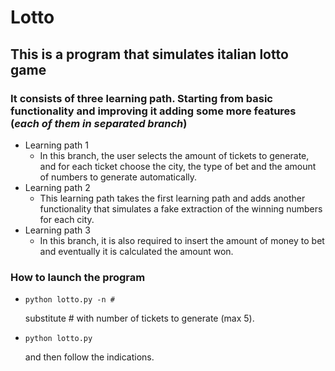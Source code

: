 # Lotto 

## This is a program that simulates italian lotto game 

### It consists of three learning path. Starting from basic functionality and improving it adding some more features (***each of them in separated branch***)
- Learning path 1
    - In this branch, the user selects the amount of tickets to generate, and for each ticket choose the city, the type of bet and the amount of numbers to generate automatically.
- Learning path 2
    - This learning path takes the first learning path and adds another functionality that simulates a fake extraction of the winning numbers for each city. 
- Learning path 3
    - In this branch, it is also required to insert the amount of money to bet and eventually it is calculated the amount won. 

### How to launch the program

-     python lotto.py -n #
    substitute # with number of tickets to generate (max 5).
-     python lotto.py
    and then follow the indications.

